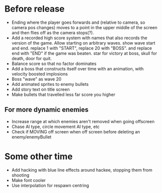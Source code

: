 # Before release

- Ending where the player goes forwards and (relative to camera, so camera pos changes) moves to a point in the upper middle of the screen and then flies off as the camera stops(?).
- Add a recorded high score system with names that also records the version of the game. Allow starting on arbitrary waves. show wave start and end. replace 1 with "START", replace 20 with "BOSS". and replace end with "END" if the game was beaten. star for victory at boss, skull for death, door for quit.
- Balance score so that no factor dominates
- Add a boss that constructs itself over time with an animation, with velocity boosted implosions
- Boss "wave" as wave 20
- Add animated sprites to enemy bullets
- Add story text on title screen
- Make bullets that travelled less far score you higher

## For more dynamic enemies
- Increase range at which enemies aren't removed when going offscreen
- Chase AI type, circle movement AI type, etc
- Check if MOVING off screen when off screen before deleting an enemy/enemyBullet

# Some other time
- Add hacking with blue line effects around hackee, stopping them from shooting
- Make font cooler
- Use interpolation for respawn centring
